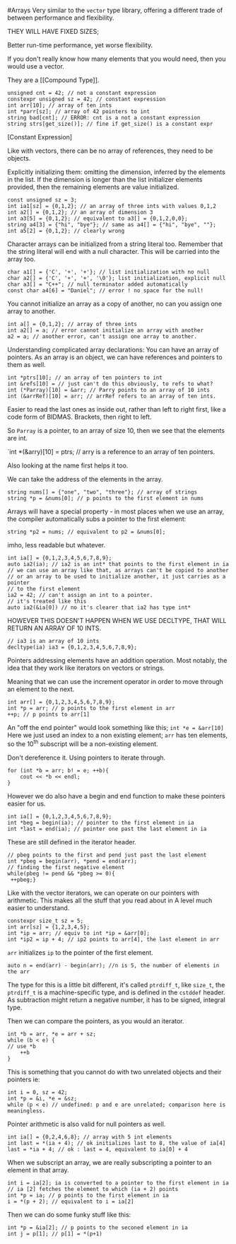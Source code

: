 #Arrays
Very similar to the `vector` type library, offering a different trade of between performance and flexibility. 

THEY WILL HAVE FIXED SIZES; 

Better run-time performance, yet worse flexibility. 

If you don't really know how many elements that you would need, then you would use a vector. 

 They are a [[Compound Type]]. 

```
unsigned cnt = 42; // not a constant expression
constexpr unsigned sz = 42; // constant expression
int arr[10]; // array of ten ints
int *parr[sz]; // array of 42 pointers to int
string bad[cnt]; // ERROR: cnt is a not a constant expression
string strs[get_size()]; // fine if get_size() is a constant expr
```

[Constant Expression]

Like with vectors, there can be no array of references, they need to be objects. 

Explicitly initializing them: omitting the dimension, inferred by the elements in the list. 
If the dimension is longer than the list initializer elements provided, then the remaining elements are value initialized.

```
const unsigned sz = 3; 
int ia1[sz] = {0,1,2}; // an array of three ints with values 0,1,2
int a2[] = {0,1,2}; // an array of dimension 3
int a3[5] = {0,1,2}; // equivalent to a3[] = {0,1,2,0,0};
string a4[3] = {"hi", "bye"}; // same as a4[] = {"hi", "bye", ""};
int a5[2] = {0,1,2}; // clearly wrong 
```

Character arrays can be initialized from a string literal too. 
Remember that the string literal will end with a null character. This will be carried into the array too. 

```
char a1[] = {'C', '+', '+'}; // list initialization with no null
char a2[] = {'C', '+', '+', '\0'}; list initialization, explicit null 
char a3[] = "C++"; // null terminator added automatically
const char a4[6] = "Daniel"; // error ! no space for the null!
```

You cannot initialize an array as a copy of another, no can you assign one array to another. 

```
int a[] = {0,1,2}; // array of three ints
int a2[] = a; // error cannot initialize an array with another
a2 = a; // another error, can't assign one array to another. 
```

Understanding complicated array declarations: 
You can have an array of pointers. As an array is an object, we can have references and pointers to them as well. 

```
int *ptrs[10]; // an array of ten pointers to int
int &refs[10] = // just can't do this obviously, to refs to what? 
int (*Parray)[10] = &arr; // Parry points to an array of 10 ints
int (&arrRef)[10] = arr; // arrRef refers to an array of ten ints. 
```

Easier to read the last ones as inside out, rather than left to right first, like a code form of BIDMAS. 
Brackets, then right to left. 

So `Parray` is a pointer, to an array of size 10, then we see that the elements are int. 

`int *(&arry)[10] = ptrs; // arry is a reference to an array of ten pointers. 

Also looking at the name first helps it too. 

We can take the address of the elements in the array. 

```
string nums[] = {"one", "two", "three"}; // array of strings
string *p = &nums[0]; // p points to the first element in nums
```
Arrays will have a special property - in most places when we use an array, the compiler automatically subs a pointer to the first element: 
```
string *p2 = nums; // equivalent to p2 = &nums[0];
```
imho, less readable but whatever. 

```
int ia[] = {0,1,2,3,4,5,6,7,8,9};
auto ia2(ia); // ia2 is an int* that points to the first element in ia
// we can use an array like that, as arrays can't be copied to another
// or an array to be used to initialize another, it just carries as a pointer
// to the first element
ia2 = 42; // can't assign an int to a pointer. 
// it's treated like this
auto ia2(&ia[0]) // no it's clearer that ia2 has type int*
```

HOWEVER THIS DOESN'T HAPPEN WHEN WE USE DECLTYPE, THAT WILL RETURN AN ARRAY OF 10 INTS.

```
// ia3 is an array of 10 ints
decltype(ia) ia3 = {0,1,2,3,4,5,6,7,8,9};
```


Pointers addressing elements have an addition operation. 
Most notably, the idea that they work like iterators on vectors or strings. 

Meaning that we can use the increment operator in order to move through an element to the next. 

```
int arr[] = {0,1,2,3,4,5,6,7,8,9};
int *p = arr; // p points to the first element in arr
++p; // p points to arr[1]
```
An "off the end pointer" would look something like this; 
`int *e = &arr[10]`
Here we just used an index to a non existing element; `arr` has ten elements, so the 10<sup>th</sup> subscript will be a non-existing element. 

Don't dereference it. 
Using pointers to iterate through. 

```
for (int *b = arr; b! = e; ++b){ 
	cout << *b << endl; 
}
```

However we do also have a begin and end function to make these pointers easier for us. 

```
int ia[] = {0,1,2,3,4,5,6,7,8,9}; 
int *beg = begin(ia); // pointer to the first element in ia
int *last = end(ia); // pointer one past the last element in ia
```

These are still defined in the iterator header. 

```
// pbeg points to the first and pend just past the last element
int *pbeg = begin(arr), *pend = end(arr);
// finding the first negative element
while(pbeg != pend && *pbeg >= 0){ 
 ++pbeg;}
```
Like with the vector iterators, we can operate on our pointers with arithmetic. 
This makes all the stuff that you read about in A level much easier to understand. 

```
constexpr size_t sz = 5; 
int arr[sz] = {1,2,3,4,5}; 
int *ip = arr; // equiv to int *ip = &arr[0]; 
int *ip2 = ip + 4; // ip2 points to arr[4], the last element in arr
```

`arr` initializes `ip` to the pointer of the first element. 

```
auto n = end(arr) - begin(arr); //n is 5, the number of elements in the arr
```

The type for this is a little bit different, it's called `ptrdiff_t`, like `size_t`, the `ptrdiff_t` is a machine-specific type, and is defined in the `cstddef` header. 
As subtraction might return a negative number, it has to be signed, integral type. 

Then we can compare the pointers, as you would an iterator. 

```
int *b = arr, *e = arr + sz;
while (b < e) { 
// use *b
	++b
}
```

This is something that you cannot do with two unrelated objects and their pointers ie: 
```
int i = 0, sz = 42; 
int *p = &i, *e = &sz; 
while (p < e) // undefined: p and e are unrelated; comparison here is meaningless. 
```
Pointer arithmetic is also valid for null pointers as well. 

```
int ia[] = {0,2,4,6,8}; // array with 5 int elements
int last = *(ia + 4); // ok initializes last to 8, the value of ia[4]
last = *ia + 4; // ok : last = 4, equivalent to ia[0] + 4
```
When we subscript an array, we are really subscripting a pointer to an element in that array. 
```
int i = ia[2]; ia is converted to a pointer to the first element in ia
// ia [2] fetches the element to which (ia + 2) points
int *p = ia; // p points to the first element in ia
i = *(p + 2); // equivalent to i = ia[2]
```

Then we can do some funky stuff like this: 
```
int *p = &ia[2]; // p points to the seconed element in ia
int j = p[1]; // p[1] = *(p+1)

```